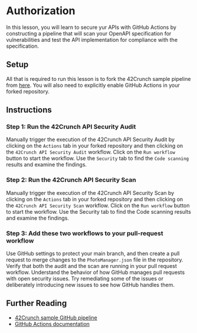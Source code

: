 # Authorization
In this lesson, you will learn to secure yur APIs with GitHub Actions by constructing a pipeline that will scan your OpenAPI specification for vulnerabilities and test the API implementation for compliance with the specification.

## Setup
All that is required to run this lesson is to fork the 42Crunch sample pipeline from [here](https://github.com/42Crunch/apisecurity-tutorial). You will also need to explicitly enable GitHub Actions in your forked repository.

## Instructions

### Step 1: Run the 42Crunch API Security Audit
Manually trigger the execution of the 42Crunch API Security Audit by clicking on the `Actions` tab in your forked repository and then clicking on the `42Crunch API Security Audit` workflow. Click on the `Run workflow` button to start the workflow. Use the `Security` tab to find the `Code scanning` results and examine the findings.

### Step 2: Run the 42Crunch API  Security Scan
Manually trigger the execution of the 42Crunch API Security Scan by clicking on the `Actions` tab in your forked repository and then clicking on the `42Crunch API Security Scan` workflow. Click on the `Run workflow` button to start the workflow. Use the Security tab to find the Code scanning results and examine the findings.

### Step 3: Add these two workflows to your pull-request workflow
Use GitHub settings to protect your main branch, and then create a pull request to merge changes to the `PhotoManager.json` file in the repository. Verify that both the audit and the scan are running in your pull request workflow. Understand the behavior of how GitHub manages pull requests with open security issues. Try remediating some of the issues or deliberately introducing new issues to see how GitHub handles them.

## Further Reading
* [42Crunch sample GitHub pipeline](https://github.com/42Crunch/apisecurity-tutorial)
* [GitHub Actions documentation](https://docs.github.com/en/actions)
